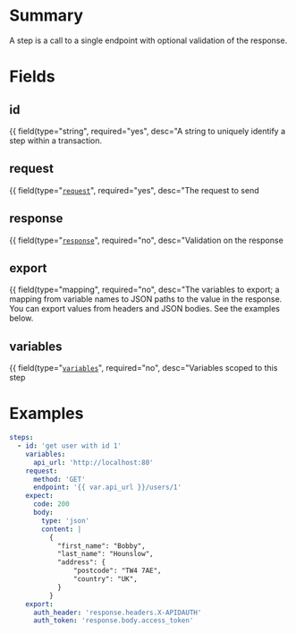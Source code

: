 # Summary

A step is a call to a single endpoint with optional validation of the response.

# Fields

## id

{{ field(type="string", required="yes", desc="A string to uniquely identify a step within a transaction.

## request

{{ field(type="[`request`](../request)", required="yes", desc="The request to send

## response

{{ field(type="[`response`](../response)", required="no", desc="Validation on the response

## export

{{ field(type="mapping", required="no", desc="The variables to export; a mapping from variable names to JSON paths
to the value in the response. You can export values from headers and JSON bodies. See the examples below.

## variables

{{ field(type="[`variables`](../variables)", required="no", desc="Variables scoped to this step

# Examples

```yaml
steps:
  - id: 'get user with id 1'
    variables:
      api_url: 'http://localhost:80'
    request:
      method: 'GET'
      endpoint: '{{ var.api_url }}/users/1'
    expect:
      code: 200
      body:
        type: 'json'
        content: |
          {
            "first_name": "Bobby",
            "last_name": "Hounslow",
            "address": {
                "postcode": "TW4 7AE",
                "country": "UK",
            }
          }
    export:
      auth_header: 'response.headers.X-APIDAUTH'
      auth_token: 'response.body.access_token'
```
